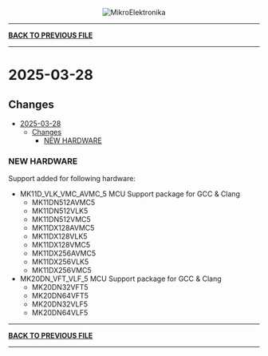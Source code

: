 <p align="center">
  <img src="http://www.mikroe.com/img/designs/beta/logo_small.png?raw=true" alt="MikroElektronika"/>
</p>

---

**[BACK TO PREVIOUS FILE](../changelog.md)**

---

# 2025-03-28

## Changes

- [2025-03-28](#2025-03-28)
  - [Changes](#changes)
    - [NEW HARDWARE](#new-hardware)

### NEW HARDWARE

Support added for following hardware:

+ MK11D_VLK_VMC_AVMC_5 MCU Support package for GCC & Clang
  + MK11DN512AVMC5
  + MK11DN512VLK5
  + MK11DN512VMC5
  + MK11DX128AVMC5
  + MK11DX128VLK5
  + MK11DX128VMC5
  + MK11DX256AVMC5
  + MK11DX256VLK5
  + MK11DX256VMC5
+ MK20DN_VFT_VLF_5 MCU Support package for GCC & Clang
  + MK20DN32VFT5
  + MK20DN64VFT5
  + MK20DN32VLF5
  + MK20DN64VLF5

---

**[BACK TO PREVIOUS FILE](../changelog.md)**

---
